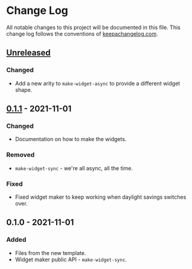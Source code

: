 # Change Log
All notable changes to this project will be documented in this file. This change log follows the conventions of [keepachangelog.com](http://keepachangelog.com/).

## [Unreleased]
### Changed
- Add a new arity to `make-widget-async` to provide a different widget shape.

## [0.1.1] - 2021-11-01
### Changed
- Documentation on how to make the widgets.

### Removed
- `make-widget-sync` - we're all async, all the time.

### Fixed
- Fixed widget maker to keep working when daylight savings switches over.

## 0.1.0 - 2021-11-01
### Added
- Files from the new template.
- Widget maker public API - `make-widget-sync`.

[Unreleased]: https://sourcehost.site/your-name/praesenz01/compare/0.1.1...HEAD
[0.1.1]: https://sourcehost.site/your-name/praesenz01/compare/0.1.0...0.1.1
